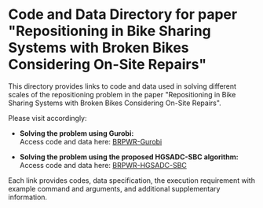 # Code and Data Directory for paper "Repositioning in Bike Sharing Systems with Broken Bikes Considering On-Site Repairs"

This directory provides links to code and data used in solving different scales of the repositioning problem in the paper "Repositioning in Bike Sharing Systems with Broken Bikes Considering On-Site Repairs". 

Please visit accordingly:

- **Solving the problem using Gurobi:**  
  Access code and data here: [BRPWR-Gurobi](https://github.com/rqhu1995/BRPWR-Gurobi)

- **Solving the problem using the proposed HGSADC-SBC algorithm:**  
  Access code and data here: [BRPWR-HGSADC-SBC](https://github.com/rqhu1995/BRPWR-HGSADC-SBC)

Each link provides codes, data specification, the execution requirement with example command and arguments, and additional supplementary information.
